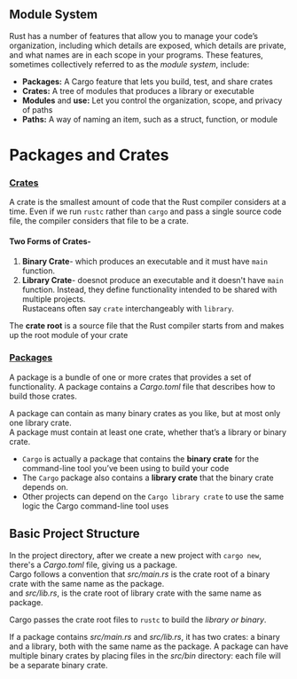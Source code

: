 ## Module System
Rust has a number of features that allow you to manage your code’s organization, including which details are exposed, which details are private, and what names are in each scope in your programs. These features, sometimes collectively referred to as the *module system*, include:

- **Packages:** A Cargo feature that lets you build, test, and share crates
- **Crates:** A tree of modules that produces a library or executable
- **Modules** and **use:** Let you control the organization, scope, and privacy of paths
- **Paths:** A way of naming an item, such as a struct, function, or module

# Packages and Crates
### <u>Crates</u>
A crate is the smallest amount of code that the Rust compiler considers at a time. Even if we run `rustc` rather than `cargo` and pass a single source code file, the compiler considers that file to be a crate.

#### Two Forms of Crates-
 1. **Binary Crate**- which produces an executable and it must have `main` function.
 2. **Library Crate**- doesnot produce an executable and it doesn't have `main` function. Instead, they define functionality intended to be shared with multiple projects.   
 Rustaceans often say `crate` interchangeably with `library`.

 The **crate root** is a source file that the Rust compiler starts from and makes up the root module of your crate

 ### <u> Packages </u>
 A package is a bundle of one or more crates that provides a set of functionality. A package contains a *Cargo.toml* file that describes how to build those crates.  
 
  A package can contain as many binary crates as you like, but at most only one library crate.  
   A package must contain at least one crate, whether that’s a library or binary crate.
 
 - `Cargo` is actually a package that contains the **binary crate** for the command-line tool you’ve been using to build your code
 - The `Cargo` package also contains a **library crate** that the binary crate depends on. 
 - Other projects can depend on the `Cargo library crate` to use the same logic the Cargo command-line tool uses

## Basic Project Structure
In the project directory, after we create a new project with `cargo new`, there's a *Cargo.toml* file, giving us a package.  
Cargo follows a convention that *src/main.rs* is the crate root of a binary crate with the same name as the package.  
and *src/lib.rs*, is the crate root of library crate with the same name as package.  

Cargo passes the crate root files to `rustc` to build the *library or binary*.

If a package contains *src/main.rs* and *src/lib.rs*, it has two crates: a binary and a library, both with the same name as the package. A package can have multiple binary crates by placing files in the *src/bin* directory: each file will be a separate binary crate.
